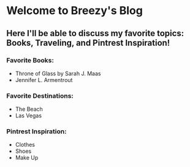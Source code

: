 # Welcome to Breezy's Blog

## Here I'll be able to discuss my favorite topics: Books, Traveling, and Pintrest Inspiration! 

### Favorite Books:
  - Throne of Glass by Sarah J. Maas
  - Jennifer L. Armentrout

### Favorite Destinations:
  - The Beach
  - Las Vegas
  
### Pintrest Inspiration:
  - Clothes
  - Shoes
  - Make Up
